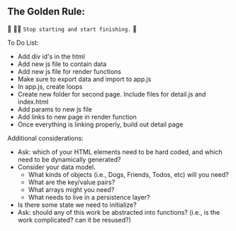 ## The Golden Rule: 

🦸 🦸‍♂️ `Stop starting and start finishing.` 🏁

To Do List:

- Add div id's in the html
- Add new js file to contain data
- Add new js file for render functions
- Make sure to export data and import to app.js
- In app.js, create loops
- Create new folder for second page. Include files for detail.js and index.html
- Add params to new js file
- Add links to new page in render function
- Once everything is linking properly, build out detail page

Additional considerations:
- Ask: which of your HTML elements need to be hard coded, and which need to be dynamically generated?
- Consider your data model. 
  - What kinds of objects (i.e., Dogs, Friends, Todos, etc) will you need? 
  - What are the key/value pairs? 
  - What arrays might you need? 
  - What needs to live in a persistence layer?
- Is there some state we need to initialize?
- Ask: should any of this work be abstracted into functions? (i.e., is the work complicated? can it be resused?)
